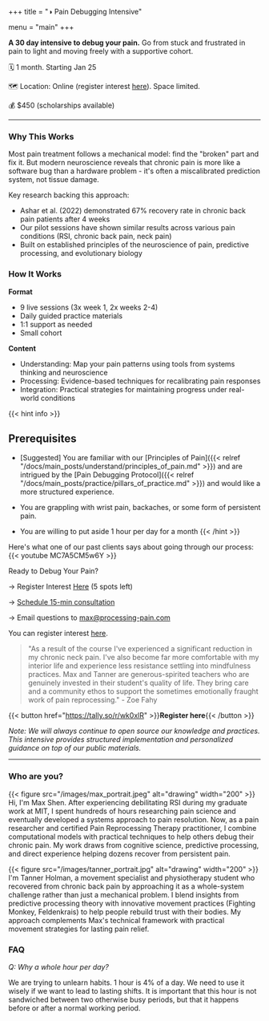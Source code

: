 +++
title = "◑ Pain Debugging Intensive"

menu = "main"
+++

<!-- different narratives for our course:
- Debugging a mind boggling codebase
- Hero's journey, defeating dragons, wise guide, returning changed
- Climbing a mountain
- Video game; things don't light up as clearly
Hardware vs software problem
 -->

**A 30 day intensive to debug your pain.** Go from stuck and frustrated in pain to light and moving freely with a supportive cohort.

🗓 1 month. Starting Jan 25

🗺 Location: Online (register interest [here](https://tally.so/r/wk0xlR)). Space limited.

💰 $450 (scholarships available)

---


### Why This Works
Most pain treatment follows a mechanical model: find the "broken" part and fix it. But modern neuroscience reveals that chronic pain is more like a software bug than a hardware problem - it's often a miscalibrated prediction system, not tissue damage.

Key research backing this approach:

- Ashar et al. (2022) demonstrated 67% recovery rate in chronic back pain patients after 4 weeks
- Our pilot sessions have shown similar results across various pain conditions (RSI, chronic back pain, neck pain)
- Built on established principles of the neuroscience of pain, predictive processing, and evolutionary biology


### How It Works

**Format**
- 9 live sessions (3x week 1, 2x weeks 2-4)
- Daily guided practice materials
- 1:1 support as needed
- Small cohort 

**Content**
- Understanding: Map your pain patterns using tools from systems thinking and neuroscience
- Processing: Evidence-based techniques for recalibrating pain responses
- Integration: Practical strategies for maintaining progress under real-world conditions


{{< hint info >}}
## **Prerequisites**

- [Suggested] You are familiar with our [Principles of Pain]({{< relref "/docs/main_posts/understand/principles_of_pain.md" >}}) and are intrigued by the [Pain Debugging Protocol]({{< relref "/docs/main_posts/practice/pillars_of_practice.md" >}}) and would like a more structured experience. 

- You are grappling with wrist pain, backaches, or some form of persistent pain.

- You are willing to put aside 1 hour per day for a month
{{< /hint >}}


Here's what one of our past clients says about going through our process:
{{< youtube MC7A5CM5w6Y >}}


Ready to Debug Your Pain?

→ Register Interest [Here](https://tally.so/r/3xPeqy) (5 spots left)

→ [Schedule 15-min consultation](https://calendly.com/maxkshen/pain-debugging-course)

→ Email questions to max@processing-pain.com

You can register interest [here](https://tally.so/r/wk0xlR).

> "As a result of the course I've experienced a significant reduction in my chronic neck pain. I've also become far more comfortable with my interior life and experience less resistance settling into mindfulness practices. Max and Tanner are generous-spirited teachers who are genuinely invested in their student's quality of life. They bring care and a community ethos to support the sometimes emotionally fraught work of pain reprocessing." - Zoe Fahy

{{< button href="https://tally.so/r/wk0xlR" >}}**Register here**{{< /button >}}

*Note: We will always continue to open source our knowledge and practices. This intensive provides structured implementation and personalized guidance on top of our public materials.*

--- 
### Who are you?

{{< figure src="/images/max_portrait.jpeg" alt="drawing" width="200" >}}
Hi, I'm Max Shen. After experiencing debilitating RSI during my graduate work at MIT, I spent hundreds of hours researching pain science and eventually developed a systems approach to pain resolution. Now, as a pain researcher and certified Pain Reprocessing Therapy practitioner, I combine computational models with practical techniques to help others debug their chronic pain. My work draws from cognitive science, predictive processing, and direct experience helping dozens recover from persistent pain.

{{< figure src="/images/tanner_portrait.jpg" alt="drawing" width="200" >}}
I'm Tanner Holman, a movement specialist and physiotherapy student who recovered from chronic back pain by approaching it as a whole-system challenge rather than just a mechanical problem. I blend insights from predictive processing theory with innovative movement practices (Fighting Monkey, Feldenkrais) to help people rebuild trust with their bodies. My approach complements Max's technical framework with practical movement strategies for lasting pain relief.



### FAQ



*Q: Why a whole hour per day?*

We are trying to unlearn habits. 1 hour is 4% of a day. We need to use it wisely if we want to lead to lasting shifts. It is important that this hour is not sandwiched between two otherwise busy periods, but that it happens before or after a normal working period.



